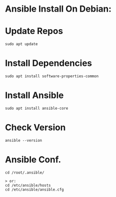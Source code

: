 # Ansible Install On Debian:

# Update Repos
```
sudo apt update
```
# Install Dependencies
```
sudo apt install software-properties-common
```
# Install Ansible
```
sudo apt install ansible-core
```
# Check Version
```
ansible --version
```
# Ansible Conf.
```
cd /root/.ansible/

> or:
cd /etc/ansible/hosts
cd /etc/ansible/ansible.cfg
```
